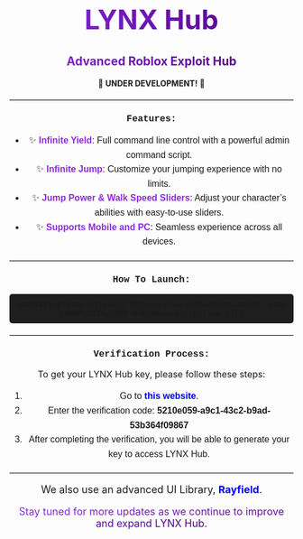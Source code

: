 <h1 align="center" style="font-size: 48px; background: linear-gradient(90deg, #8a2be2, #4b0082); -webkit-background-clip: text; color: transparent;">
    LYNX Hub
</h1>
<h2 align="center" style="background: linear-gradient(90deg, #8a2be2, #4b0082); -webkit-background-clip: text; color: transparent;">
    Advanced Roblox Exploit Hub
</h2>

<p align="center">🚧 <strong>UNDER DEVELOPMENT!</strong> 🚧</p>

<hr style="border: none; border-top: 1px solid #ccc; margin-top: 20px;">

<h3 align="center" style="font-family: 'Courier New', Courier, monospace;">Features:</h3>

<ul align="center" style="font-size: 16px; line-height: 1.6; font-family: Arial, sans-serif;">
    <li>✨ <strong style="color: #8a2be2;">Infinite Yield</strong>: Full command line control with a powerful admin command script.</li>
    <li>✨ <strong style="color: #8a2be2;">Infinite Jump</strong>: Customize your jumping experience with no limits.</li>
    <li>✨ <strong style="color: #8a2be2;">Jump Power & Walk Speed Sliders</strong>: Adjust your character’s abilities with easy-to-use sliders.</li>
    <li>✨ <strong style="color: #8a2be2;">Supports Mobile and PC</strong>: Seamless experience across all devices.</li>
</ul>

<hr style="border: none; border-top: 1px solid #ccc; margin-top: 20px;">

<h3 align="center" style="font-family: 'Courier New', Courier, monospace;">How To Launch:</h3>

<p align="center" style="font-size: 16px; font-family: 'Courier New', Courier, monospace; background: #1e1e1e; padding: 10px; border-radius: 5px;">
    <code>loadstring(game:HttpGet('https://raw.githubusercontent.com/LYNXPLOITS/LYNX-Hub/main/script.lua'))()</code>
</p>

<hr style="border: none; border-top: 1px solid #ccc; margin-top: 20px;">

<h3 align="center" style="font-family: 'Courier New', Courier, monospace;">Verification Process:</h3>

<p align="center" style="font-size: 16px;">
    To get your LYNX Hub key, please follow these steps:
</p>

<ol align="center" style="font-size: 16px; line-height: 1.6; font-family: Arial, sans-serif;">
    <li>Go to <a href="https://lynx-hub.netlify.app" target="_blank" style="color: #00f; text-decoration: none; font-weight: bold;">this website</a>.</li>
    <li>Enter the verification code: <strong>5210e059-a9c1-43c2-b9ad-53b364f09867</strong></li>
    <li>After completing the verification, you will be able to generate your key to access LYNX Hub.</li>
</ol>

<hr style="border: none; border-top: 1px solid #ccc; margin-top: 20px;">

<p align="center" style="font-size: 18px;">
    We also use an advanced UI Library, <a href="https://docs.sirius.menu/rayfield" style="color: #00f; text-decoration: none; font-weight: bold;">Rayfield</a>.
</p>

<p align="center" style="font-size: 18px;">
    <span style="background: linear-gradient(90deg, #8a2be2, #4b0082); -webkit-background-clip: text; color: transparent;">
        Stay tuned for more updates as we continue to improve and expand LYNX Hub.
    </span>
</p>
